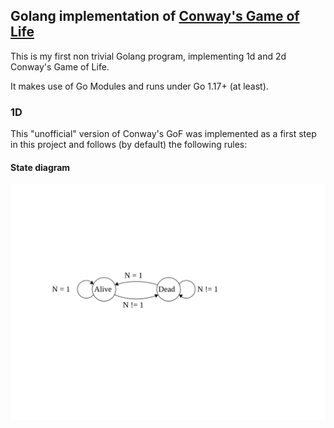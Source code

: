 ## Golang implementation of [Conway's Game of Life](https://en.wikipedia.org/wiki/Conway%27s_Game_of_Life)

This is my first non trivial Golang program, implementing 1d and 2d Conway's Game of Life.

It makes use of Go Modules and runs under Go 1.17+ (at least).

### 1D

This "unofficial" version of Conway's GoF was implemented as a first step in this project and follows (by default) the following rules:

#### State diagram
![State Diagram 1D](states1d.svg)
